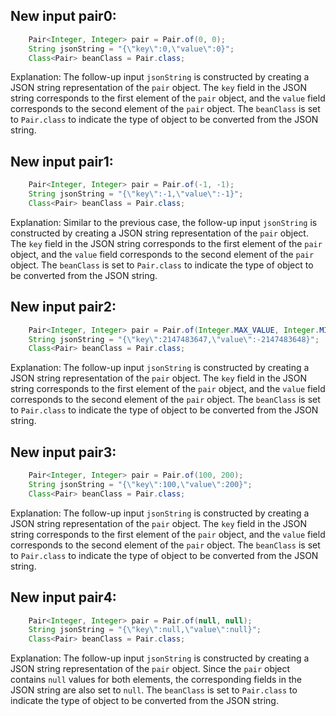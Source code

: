 ## New input pair0:
```java
    Pair<Integer, Integer> pair = Pair.of(0, 0);
    String jsonString = "{\"key\":0,\"value\":0}";
    Class<Pair> beanClass = Pair.class;
```
Explanation: The follow-up input `jsonString` is constructed by creating a JSON string representation of the `pair` object. The `key` field in the JSON string corresponds to the first element of the `pair` object, and the `value` field corresponds to the second element of the `pair` object. The `beanClass` is set to `Pair.class` to indicate the type of object to be converted from the JSON string.

## New input pair1:
```java
    Pair<Integer, Integer> pair = Pair.of(-1, -1);
    String jsonString = "{\"key\":-1,\"value\":-1}";
    Class<Pair> beanClass = Pair.class;
```
Explanation: Similar to the previous case, the follow-up input `jsonString` is constructed by creating a JSON string representation of the `pair` object. The `key` field in the JSON string corresponds to the first element of the `pair` object, and the `value` field corresponds to the second element of the `pair` object. The `beanClass` is set to `Pair.class` to indicate the type of object to be converted from the JSON string.

## New input pair2:
```java
    Pair<Integer, Integer> pair = Pair.of(Integer.MAX_VALUE, Integer.MIN_VALUE);
    String jsonString = "{\"key\":2147483647,\"value\":-2147483648}";
    Class<Pair> beanClass = Pair.class;
```
Explanation: The follow-up input `jsonString` is constructed by creating a JSON string representation of the `pair` object. The `key` field in the JSON string corresponds to the first element of the `pair` object, and the `value` field corresponds to the second element of the `pair` object. The `beanClass` is set to `Pair.class` to indicate the type of object to be converted from the JSON string.

## New input pair3:
```java
    Pair<Integer, Integer> pair = Pair.of(100, 200);
    String jsonString = "{\"key\":100,\"value\":200}";
    Class<Pair> beanClass = Pair.class;
```
Explanation: The follow-up input `jsonString` is constructed by creating a JSON string representation of the `pair` object. The `key` field in the JSON string corresponds to the first element of the `pair` object, and the `value` field corresponds to the second element of the `pair` object. The `beanClass` is set to `Pair.class` to indicate the type of object to be converted from the JSON string.

## New input pair4:
```java
    Pair<Integer, Integer> pair = Pair.of(null, null);
    String jsonString = "{\"key\":null,\"value\":null}";
    Class<Pair> beanClass = Pair.class;
```
Explanation: The follow-up input `jsonString` is constructed by creating a JSON string representation of the `pair` object. Since the `pair` object contains `null` values for both elements, the corresponding fields in the JSON string are also set to `null`. The `beanClass` is set to `Pair.class` to indicate the type of object to be converted from the JSON string.